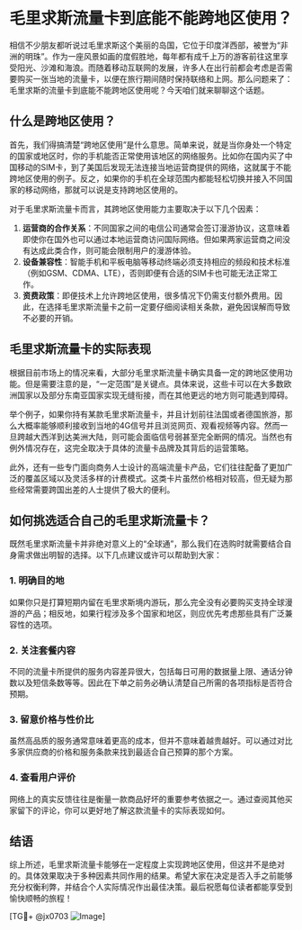 # 毛里求斯流量卡到底能不能跨地区使用？

相信不少朋友都听说过毛里求斯这个美丽的岛国，它位于印度洋西部，被誉为“非洲的明珠”。作为一座风景如画的度假胜地，每年都有成千上万的游客前往这里享受阳光、沙滩和海浪。而随着移动互联网的发展，许多人在出行前都会考虑是否需要购买一张当地的流量卡，以便在旅行期间随时保持联络和上网。那么问题来了：毛里求斯的流量卡到底能不能跨地区使用呢？今天咱们就来聊聊这个话题。

## 什么是跨地区使用？

首先，我们得搞清楚“跨地区使用”是什么意思。简单来说，就是当你身处一个特定的国家或地区时，你的手机能否正常使用该地区的网络服务。比如你在国内买了中国移动的SIM卡，到了美国后发现无法连接当地运营商提供的网络，这就属于不能跨地区使用的例子。反之，如果你的手机在全球范围内都能轻松切换并接入不同国家的移动网络，那就可以说是支持跨地区使用的。

对于毛里求斯流量卡而言，其跨地区使用能力主要取决于以下几个因素：

1. **运营商的合作关系**：不同国家之间的电信公司通常会签订漫游协议，这意味着即使你在国外也可以通过本地运营商访问国际网络。但如果两家运营商之间没有达成此类合作，则可能会限制用户的漫游体验。
2. **设备兼容性**：智能手机和平板电脑等移动终端必须支持相应的频段和技术标准（例如GSM、CDMA、LTE），否则即便有合适的SIM卡也可能无法正常工作。
3. **资费政策**：即便技术上允许跨地区使用，很多情况下仍需支付额外费用。因此，在选择毛里求斯流量卡之前一定要仔细阅读相关条款，避免因误解而导致不必要的开销。

## 毛里求斯流量卡的实际表现

根据目前市场上的情况来看，大部分毛里求斯流量卡确实具备一定的跨地区使用功能。但是需要注意的是，“一定范围”是关键点。具体来说，这些卡可以在大多数欧洲国家以及部分东南亚国家实现无缝衔接，而在其他更远的地方则可能遇到障碍。

举个例子，如果你持有某款毛里求斯流量卡，并且计划前往法国或者德国旅游，那么大概率能够顺利接收到当地的4G信号并且浏览网页、观看视频等内容。然而一旦跨越大西洋到达美洲大陆，则可能会面临信号弱甚至完全断网的情况。当然也有例外情况存在，这完全取决于具体的流量卡品牌及其背后的运营策略。

此外，还有一些专门面向商务人士设计的高端流量卡产品，它们往往配备了更加广泛的覆盖区域以及灵活多样的计费模式。这类卡片虽然价格相对较高，但无疑为那些经常需要跨国出差的人士提供了极大的便利。

## 如何挑选适合自己的毛里求斯流量卡？

既然毛里求斯流量卡并非绝对意义上的“全球通”，那么我们在选购时就需要结合自身需求做出明智的选择。以下几点建议或许可以帮助到大家：

### 1. 明确目的地
如果你只是打算短期内留在毛里求斯境内游玩，那么完全没有必要购买支持全球漫游的产品；相反地，如果行程涉及多个国家和地区，则应优先考虑那些具有广泛兼容性的选项。

### 2. 关注套餐内容
不同的流量卡所提供的服务内容差异很大，包括每日可用的数据量上限、通话分钟数以及短信条数等等。因此在下单之前务必确认清楚自己所需的各项指标是否符合预期。

### 3. 留意价格与性价比
虽然高品质的服务通常意味着更高的成本，但并不意味着越贵越好。可以通过对比多家供应商的价格和服务条款来找到最适合自己预算的那个方案。

### 4. 查看用户评价
网络上的真实反馈往往是衡量一款商品好坏的重要参考依据之一。通过查阅其他买家留下的评论，你可以更好地了解这款流量卡的实际表现如何。

## 结语

综上所述，毛里求斯流量卡能够在一定程度上实现跨地区使用，但这并不是绝对的。具体效果取决于多种因素共同作用的结果。希望大家在决定是否入手之前能够充分权衡利弊，并结合个人实际情况作出最佳决策。最后祝愿每位读者都能享受到愉快顺畅的旅程！

[TG💪+ @jx0703 ![Image](https://github.com/user-attachments/assets/dbca1d08-cadb-493c-b0ec-ad6f7a83f270)]
